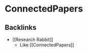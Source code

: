 # ConnectedPapers
## Backlinks
* [[Research Rabbit]]
	* Like [[ConnectedPapers]]

<!-- #utility -->

<!-- {BearID:95E5BFF8-6124-44F5-AFDE-FBA145FE5D80-88581-000002B556B3845A} -->
